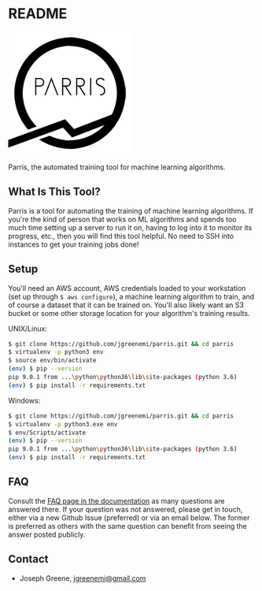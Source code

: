 # README #

![Parris Icon](/resources/Parris-Logo-Transparentx250.png)

Parris, the automated training tool for machine learning algorithms.

## What Is This Tool? ##

Parris is a tool for automating the training of machine learning algorithms. If you're the kind of person that works on ML algorithms and spends too much time setting up a server to run it on, having to log into it to monitor its progress, etc., then you will find this tool helpful. No need to SSH into instances to get your training jobs done!

## Setup ##

You'll need an AWS account, AWS credentials loaded to your workstation (set up through `$ aws configure`), a machine learning algorithm to train, and of course a dataset that it can be trained on. You'll also likely want an S3 bucket or some other storage location for your algorithm's training results.

UNIX/Linux:
```bash
$ git clone https://github.com/jgreenemi/parris.git && cd parris
$ virtualenv -p python3 env
$ source env/bin/activate
(env) $ pip --version
pip 9.0.1 from ...\python\python36\lib\site-packages (python 3.6)
(env) $ pip install -r requirements.txt 
```

Windows:
```bash
$ git clone https://github.com/jgreenemi/parris.git && cd parris
$ virtualenv -p python3.exe env
$ env/Scripts/activate
(env) $ pip --version
pip 9.0.1 from ...\python\python36\lib\site-packages (python 3.6)
(env) $ pip install -r requirements.txt 
```

## FAQ ##

Consult the [FAQ page in the documentation](/docs/FAQ.md) as many questions are answered there. If your question was not answered, please get in touch, either via a new Github Issue (preferred) or via an email below. The former is preferred as others with the same question can benefit from seeing the answer posted publicly.

## Contact ##

* Joseph Greene, [jgreenemi@gmail.com](mailto:jgreenemi@gmail.com)

